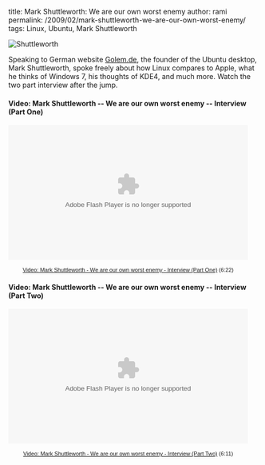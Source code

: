 title: Mark Shuttleworth: We are our own worst enemy
author: rami
permalink: /2009/02/mark-shuttleworth-we-are-our-own-worst-enemy/
tags: Linux, Ubuntu, Mark Shuttleworth 

![Shuttleworth]({filename}/images/shuttleworth.jpg)

Speaking to German website [Golem.de](http://video.golem.de/list/mark_shuttleworth_-_we_are_our_own_worst_enemy.html), the founder of the Ubuntu desktop, Mark Shuttleworth, spoke freely about how Linux compares to Apple, what he thinks of Windows 7, his thoughts of KDE4, and much more. Watch the two part interview after the jump.

#### Video: Mark Shuttleworth -- We are our own worst enemy -- Interview (Part One)
<object width="480" height="270"><param name="movie" value="https://video.golem.de/player/videoplayer.swf?id=1875&autoPl=false"></param><param name="allowFullScreen" value="true"></param><param name="AllowScriptAccess" value="always"></param><embed src="https://video.golem.de/player/videoplayer.swf?id=1875&autoPl=false" type="application/x-shockwave-flash" allowfullscreen="true" AllowScriptAccess="always" width="480" height="270"></embed></object><div style="width:480px; text-align:center; font-family:verdana,sans-serif; font-size:0.8em;"><a href="https://video.golem.de/desktop-applikationen/1875/mark-shuttleworth-interview-(part-one).html">Video: Mark Shuttleworth - We are our own worst enemy - Interview (Part One)</a>&nbsp;(6:22)</div>

#### Video: Mark Shuttleworth -- We are our own worst enemy -- Interview (Part Two)

<object width="480" height="270"><param name="movie" value="https://video.golem.de/player/videoplayer.swf?id=1876&autoPl=false"></param><param name="allowFullScreen" value="true"></param><param name="AllowScriptAccess" value="always"></param><embed src="https://video.golem.de/player/videoplayer.swf?id=1876&autoPl=false" type="application/x-shockwave-flash" allowfullscreen="true" AllowScriptAccess="always" width="480" height="270"></embed></object><div style="width:480px; text-align:center; font-family:verdana,sans-serif; font-size:0.8em;"><a href="https://video.golem.de/desktop-applikationen/1876/mark-shuttleworth-interview-(part-two).html">Video: Mark Shuttleworth - We are our own worst enemy - Interview (Part Two)</a>&nbsp;(6:11)</div>
